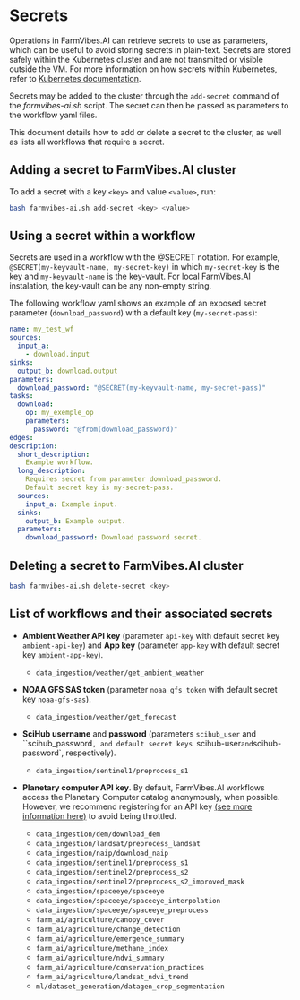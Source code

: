 # Secrets

Operations in FarmVibes.AI can retrieve secrets to use as parameters, which can be useful to avoid storing secrets in plain-text. Secrets are stored safely within the Kubernetes cluster and are not transmited or visible outside the VM. For more information on how secrets within Kubernetes, refer to [Kubernetes documentation](https://kubernetes.io/docs/concepts/configuration/secret/).

Secrets may be added to the cluster through the ```add-secret``` command of the *farmvibes-ai.sh* script. The secret can then be passed as parameters to the workflow yaml files.  

This document details how to add or delete a secret to the cluster, as well as lists all workflows that require a secret.

## Adding a secret to FarmVibes.AI cluster

To add a secret with a key `<key>` and value `<value>`, run:

```bash
bash farmvibes-ai.sh add-secret <key> <value>
```

## Using a secret within a workflow

Secrets are used in a workflow with the @SECRET notation. For example,
`@SECRET(my-keyvault-name, my-secret-key)` in which `my-secret-key` is the key and
`my-keyvault-name` is the key-vault. For local FarmVibes.AI instalation, the key-vault can be any non-empty string.

The following workflow yaml shows an example of an exposed secret parameter (`download_password`) with a default key (`my-secret-pass`):

```yaml
name: my_test_wf
sources:
  input_a: 
    - download.input
sinks:
  output_b: download.output
parameters:
  download_password: "@SECRET(my-keyvault-name, my-secret-pass)"
tasks:
  download:
    op: my_exemple_op
    parameters:
      password: "@from(download_password)"
edges:
description:
  short_description:
    Example workflow.
  long_description:
    Requires secret from parameter download_password. 
    Default secret key is my-secret-pass.
  sources:
    input_a: Example input.
  sinks:
    output_b: Example output.
  parameters:
    download_password: Download password secret.
```

## Deleting a secret to FarmVibes.AI cluster

```bash
bash farmvibes-ai.sh delete-secret <key>
```

## List of workflows and their associated secrets

- **Ambient Weather API key** (parameter  `api-key` with default secret key `ambient-api-key`) and **App key** (parameter `app-key` with default secret key `ambient-app-key`).
  - `data_ingestion/weather/get_ambient_weather`

- **NOAA GFS SAS token** (parameter `noaa_gfs_token` with default secret key `noaa-gfs-sas`).
  - `data_ingestion/weather/get_forecast`

- **SciHub username** and **password** (parameters `scihub_user` and ``scihub_password`, and default secret keys `scihub-user` and `scihub-password`, respectively).
  - `data_ingestion/sentinel1/preprocess_s1`

- **Planetary computer API key**. By default, FarmVibes.AI workflows access the Planetary Computer catalog anonymously, when possible. However, we recommend registering for an API key [(see more information here)](https://planetarycomputer.microsoft.com/docs/overview/about/) to avoid being throttled.
  - `data_ingestion/dem/download_dem`
  - `data_ingestion/landsat/preprocess_landsat`
  - `data_ingestion/naip/download_naip`
  - `data_ingestion/sentinel1/preprocess_s1`
  - `data_ingestion/sentinel2/preprocess_s2`
  - `data_ingestion/sentinel2/preprocess_s2_improved_mask`
  - `data_ingestion/spaceeye/spaceeye`
  - `data_ingestion/spaceeye/spaceeye_interpolation`
  - `data_ingestion/spaceeye/spaceeye_preprocess`
  - `farm_ai/agriculture/canopy_cover`
  - `farm_ai/agriculture/change_detection`
  - `farm_ai/agriculture/emergence_summary`
  - `farm_ai/agriculture/methane_index`
  - `farm_ai/agriculture/ndvi_summary`
  - `farm_ai/agriculture/conservation_practices`
  - `farm_ai/agriculture/landsat_ndvi_trend`
  - `ml/dataset_generation/datagen_crop_segmentation`
